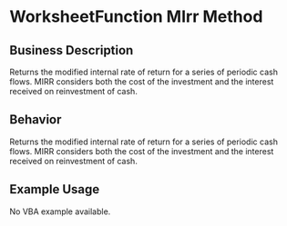 # WorksheetFunction MIrr Method

## Business Description
Returns the modified internal rate of return for a series of periodic cash flows. MIRR considers both the cost of the investment and the interest received on reinvestment of cash.

## Behavior
Returns the modified internal rate of return for a series of periodic cash flows. MIRR considers both the cost of the investment and the interest received on reinvestment of cash.

## Example Usage
No VBA example available.